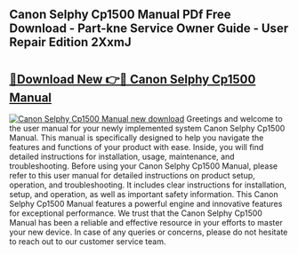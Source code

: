 ## Canon Selphy Cp1500 Manual PDf Free Download - Part-kne Service Owner Guide - User Repair Edition 2XxmJ

# <h2><a href="http://bc9935.oget.top/?id=Canon+Selphy+Cp1500+Manual">🔗Download New 👉🔴 Canon Selphy Cp1500 Manual</a></h2>

[![Canon Selphy Cp1500 Manual new download](https://i.imgur.com/5g1atiW.png)](http://bc9935.oget.top/?id=Canon+Selphy+Cp1500+Manual)
Greetings and welcome to the user manual for your newly implemented system Canon Selphy Cp1500 Manual. This manual is specifically designed to help you navigate the features and functions of your product with ease. Inside, you will find detailed instructions for installation, usage, maintenance, and troubleshooting. Before using your Canon Selphy Cp1500 Manual, please refer to this user manual for detailed instructions on product setup, operation, and troubleshooting. It includes clear instructions for installation, setup, and operation, as well as important safety information. This Canon Selphy Cp1500 Manual features a powerful engine and innovative features for exceptional performance. We trust that the Canon Selphy Cp1500 Manual has been a reliable and effective resource in your efforts to master your new device. In case of any queries or concerns, please do not hesitate to reach out to our customer service team.
